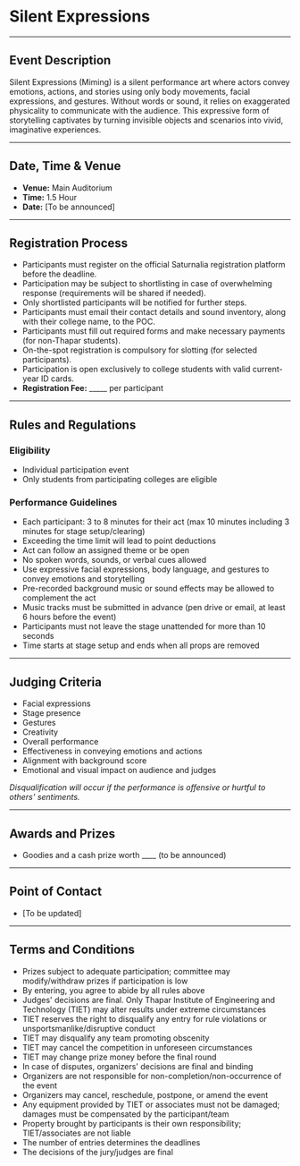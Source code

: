 # Silent Expressions

---

## Event Description

Silent Expressions (Miming) is a silent performance art where actors convey emotions, actions, and stories using only body movements, facial expressions, and gestures. Without words or sound, it relies on exaggerated physicality to communicate with the audience. This expressive form of storytelling captivates by turning invisible objects and scenarios into vivid, imaginative experiences.

---

## Date, Time & Venue

- **Venue:** Main Auditorium
- **Time:** 1.5 Hour
- **Date:** [To be announced]

---

## Registration Process

- Participants must register on the official Saturnalia registration platform before the deadline.
- Participation may be subject to shortlisting in case of overwhelming response (requirements will be shared if needed).
- Only shortlisted participants will be notified for further steps.
- Participants must email their contact details and sound inventory, along with their college name, to the POC.
- Participants must fill out required forms and make necessary payments (for non-Thapar students).
- On-the-spot registration is compulsory for slotting (for selected participants).
- Participation is open exclusively to college students with valid current-year ID cards.
- **Registration Fee:** _____ per participant

---

## Rules and Regulations

### Eligibility
- Individual participation event
- Only students from participating colleges are eligible

### Performance Guidelines
- Each participant: 3 to 8 minutes for their act (max 10 minutes including 3 minutes for stage setup/clearing)
- Exceeding the time limit will lead to point deductions
- Act can follow an assigned theme or be open
- No spoken words, sounds, or verbal cues allowed
- Use expressive facial expressions, body language, and gestures to convey emotions and storytelling
- Pre-recorded background music or sound effects may be allowed to complement the act
- Music tracks must be submitted in advance (pen drive or email, at least 6 hours before the event)
- Participants must not leave the stage unattended for more than 10 seconds
- Time starts at stage setup and ends when all props are removed

---

## Judging Criteria

- Facial expressions
- Stage presence
- Gestures
- Creativity
- Overall performance
- Effectiveness in conveying emotions and actions
- Alignment with background score
- Emotional and visual impact on audience and judges

*Disqualification will occur if the performance is offensive or hurtful to others' sentiments.*

---

## Awards and Prizes

- Goodies and a cash prize worth ____ (to be announced)

---

## Point of Contact

- [To be updated]

---

## Terms and Conditions

- Prizes subject to adequate participation; committee may modify/withdraw prizes if participation is low
- By entering, you agree to abide by all rules above
- Judges' decisions are final. Only Thapar Institute of Engineering and Technology (TIET) may alter results under extreme circumstances
- TIET reserves the right to disqualify any entry for rule violations or unsportsmanlike/disruptive conduct
- TIET may disqualify any team promoting obscenity
- TIET may cancel the competition in unforeseen circumstances
- TIET may change prize money before the final round
- In case of disputes, organizers' decisions are final and binding
- Organizers are not responsible for non-completion/non-occurrence of the event
- Organizers may cancel, reschedule, postpone, or amend the event
- Any equipment provided by TIET or associates must not be damaged; damages must be compensated by the participant/team
- Property brought by participants is their own responsibility; TIET/associates are not liable
- The number of entries determines the deadlines
- The decisions of the jury/judges are final
